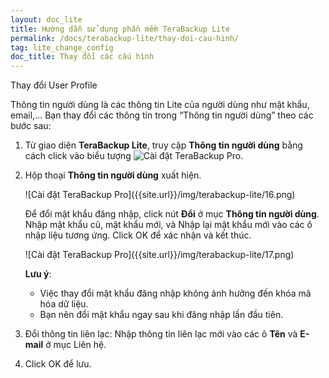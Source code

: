 ```yaml
---
layout: doc_lite
title: Hướng dẫn sử dụng phần mềm TeraBackup Lite
permalink: /docs/terabackup-lite/thay-doi-cau-hinh/
tag: lite_change_config
doc_title: Thay đổi các cấu hình
---
```

Thay đổi User Profile  

Thông tin người dùng là các thông tin Lite của người dùng như mật khẩu, email,… Bạn thay đổi các thông tin trong “Thông tin người dùng” theo các bước sau: 

1. Từ giao diện **TeraBackup Lite**, truy cập **Thông tin người dùng** bằng cách click vào biểu tượng ![Cài đặt TeraBackup Pro]({{site.url}}/img/terabackup-lite/16-0.png).

2. Hộp thoại **Thông tin người dùng** xuất hiện.  

    <div class="img-responsive center" markdown="1">
    ![Cài đặt TeraBackup Pro]({{site.url}}/img/terabackup-lite/16.png)
    </div>
        
    Để đổi mật khẩu đăng nhập, click nút **Đổi** ở mục **Thông tin người dùng**. Nhập mật khẩu cũ, mật khẩu mới, và Nhập lại mật khẩu mới vào các ô nhập liệu tương ứng. Click OK để xác nhận và kết thúc. 

    <div class="img-responsive center" markdown="1">
    ![Cài đặt TeraBackup Pro]({{site.url}}/img/terabackup-lite/17.png)
    </div>

    **Lưu ý**:   
    - Việc thay đổi mật khẩu đăng nhập không ảnh hưởng đến khóa mã hóa dữ liệu.  
    - Bạn nên đổi mật khẩu ngay sau khi đăng nhập lần đầu tiên. 

3. Đổi thông tin liên lạc: Nhập thông tin liên lạc mới vào các ô **Tên** và **E-mail** ở mục Liên hệ. 

4. Click OK để lưu. 